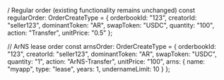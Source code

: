 / Regular order (existing functionality remains unchanged)
const regularOrder: OrderCreateType = {
	orderbookId: "123",
	creatorId: "seller123",
	dominantToken: "AR",
	swapToken: "USDC",
	quantity: "100",
	action: "Transfer",
	unitPrice: "0.5"
};

// ArNS lease order
const arnsOrder: OrderCreateType = {
	orderbookId: "123",
	creatorId: "seller123",
	dominantToken: "AR",
	swapToken: "USDC",
	quantity: "1",
	action: "ArNS-Transfer",
	unitPrice: "100",
	arns: {
		name: "myapp",
		type: "lease",
		years: 1,
		undernameLimit: 10
	}
};